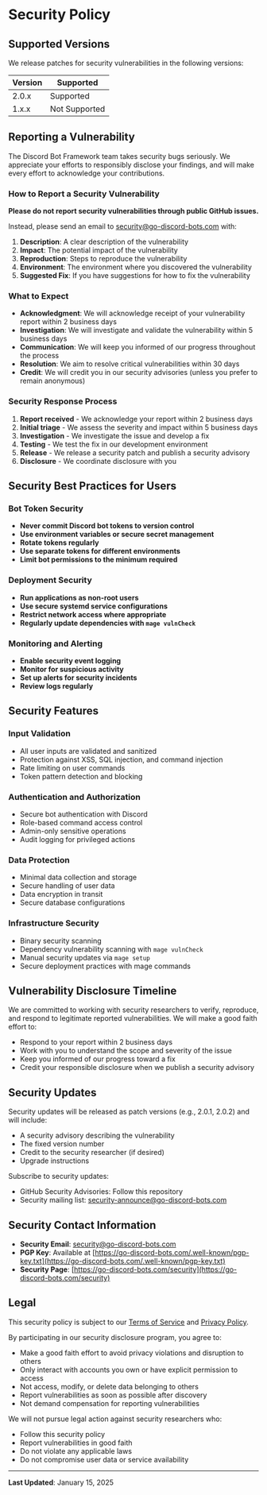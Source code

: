 # Security Policy

## Supported Versions

We release patches for security vulnerabilities in the following versions:

| Version | Supported          |
| ------- | ------------------ |
| 2.0.x   | Supported |
| 1.x.x   | Not Supported |

## Reporting a Vulnerability

The Discord Bot Framework team takes security bugs seriously. We appreciate your efforts to responsibly disclose your findings, and will make every effort to acknowledge your contributions.

### How to Report a Security Vulnerability

**Please do not report security vulnerabilities through public GitHub issues.**

Instead, please send an email to [security@go-discord-bots.com](mailto:security@go-discord-bots.com) with:

1. **Description**: A clear description of the vulnerability
2. **Impact**: The potential impact of the vulnerability
3. **Reproduction**: Steps to reproduce the vulnerability
4. **Environment**: The environment where you discovered the vulnerability
5. **Suggested Fix**: If you have suggestions for how to fix the vulnerability

### What to Expect

- **Acknowledgment**: We will acknowledge receipt of your vulnerability report within 2 business days
- **Investigation**: We will investigate and validate the vulnerability within 5 business days
- **Communication**: We will keep you informed of our progress throughout the process
- **Resolution**: We aim to resolve critical vulnerabilities within 30 days
- **Credit**: We will credit you in our security advisories (unless you prefer to remain anonymous)

### Security Response Process

1. **Report received** - We acknowledge your report within 2 business days
2. **Initial triage** - We assess the severity and impact within 5 business days
3. **Investigation** - We investigate the issue and develop a fix
4. **Testing** - We test the fix in our development environment
5. **Release** - We release a security patch and publish a security advisory
6. **Disclosure** - We coordinate disclosure with you

## Security Best Practices for Users

### Bot Token Security

- **Never commit Discord bot tokens to version control**
- **Use environment variables or secure secret management**
- **Rotate tokens regularly**
- **Use separate tokens for different environments**
- **Limit bot permissions to the minimum required**

### Deployment Security

- **Run applications as non-root users**
- **Use secure systemd service configurations**
- **Restrict network access where appropriate**
- **Regularly update dependencies with `mage vulnCheck`**

### Monitoring and Alerting

- **Enable security event logging**
- **Monitor for suspicious activity**
- **Set up alerts for security incidents**
- **Review logs regularly**

## Security Features

### Input Validation

- All user inputs are validated and sanitized
- Protection against XSS, SQL injection, and command injection
- Rate limiting on user commands
- Token pattern detection and blocking

### Authentication and Authorization

- Secure bot authentication with Discord
- Role-based command access control
- Admin-only sensitive operations
- Audit logging for privileged actions

### Data Protection

- Minimal data collection and storage
- Secure handling of user data
- Data encryption in transit
- Secure database configurations

### Infrastructure Security

- Binary security scanning
- Dependency vulnerability scanning with `mage vulnCheck`
- Manual security updates via `mage setup`
- Secure deployment practices with mage commands

## Vulnerability Disclosure Timeline

We are committed to working with security researchers to verify, reproduce, and respond to legitimate reported vulnerabilities. We will make a good faith effort to:

- Respond to your report within 2 business days
- Work with you to understand the scope and severity of the issue
- Keep you informed of our progress toward a fix
- Credit your responsible disclosure when we publish a security advisory

## Security Updates

Security updates will be released as patch versions (e.g., 2.0.1, 2.0.2) and will include:

- A security advisory describing the vulnerability
- The fixed version number
- Credit to the security researcher (if desired)
- Upgrade instructions

Subscribe to security updates:
- GitHub Security Advisories: Follow this repository
- Security mailing list: [security-announce@go-discord-bots.com](mailto:security-announce@go-discord-bots.com)

## Security Contact Information

- **Security Email**: [security@go-discord-bots.com](mailto:security@go-discord-bots.com)
- **PGP Key**: Available at [https://go-discord-bots.com/.well-known/pgp-key.txt](https://go-discord-bots.com/.well-known/pgp-key.txt)
- **Security Page**: [https://go-discord-bots.com/security](https://go-discord-bots.com/security)

## Legal

This security policy is subject to our [Terms of Service](https://go-discord-bots.com/terms) and [Privacy Policy](https://go-discord-bots.com/privacy).

By participating in our security disclosure program, you agree to:

- Make a good faith effort to avoid privacy violations and disruption to others
- Only interact with accounts you own or have explicit permission to access
- Not access, modify, or delete data belonging to others
- Report vulnerabilities as soon as possible after discovery
- Not demand compensation for reporting vulnerabilities

We will not pursue legal action against security researchers who:

- Follow this security policy
- Report vulnerabilities in good faith
- Do not violate any applicable laws
- Do not compromise user data or service availability

---

**Last Updated**: January 15, 2025